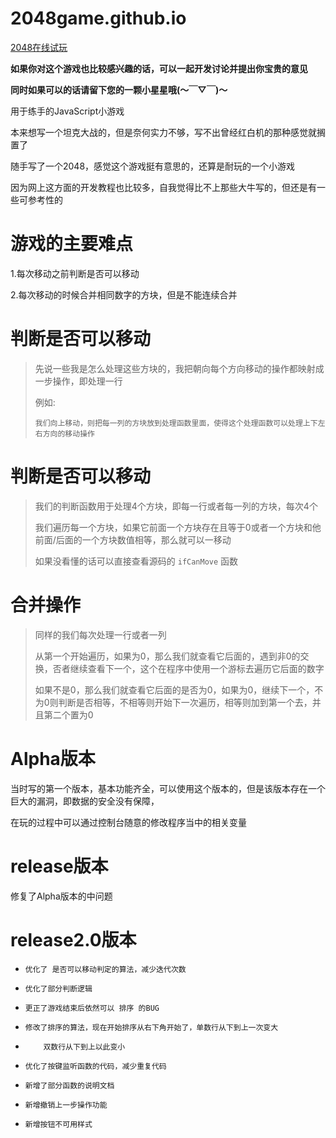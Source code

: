 # 2048game.github.io
  [2048在线试玩](https://kiss-me.github.io/2048game.github.io/)
 
  **如果你对这个游戏也比较感兴趣的话，可以一起开发讨论并提出你宝贵的意见**
  
  **同时如果可以的话请留下您的一颗小星星哦(～￣▽￣)～**
 
  用于练手的JavaScript小游戏
  
  本来想写一个坦克大战的，但是奈何实力不够，写不出曾经红白机的那种感觉就搁置了
  
  随手写了一个2048，感觉这个游戏挺有意思的，还算是耐玩的一个小游戏
  
  因为网上这方面的开发教程也比较多，自我觉得比不上那些大牛写的，但还是有一些可参考性的

# 游戏的主要难点
1.每次移动之前判断是否可以移动 

2.每次移动的时候合并相同数字的方块，但是不能连续合并
  
# 判断是否可以移动
> 先说一些我是怎么处理这些方块的，我把朝向每个方向移动的操作都映射成一步操作，即处理一行
>
> 例如:
>
>     我们向上移动，则把每一列的方块放到处理函数里面，使得这个处理函数可以处理上下左右方向的移动操作
>
# 判断是否可以移动
> 我们的判断函数用于处理4个方块，即每一行或者每一列的方块，每次4个
>
> 我们遍历每一个方块，如果它前面一个方块存在且等于0或者一个方块和他前面/后面的一个方块数值相等，那么就可以一移动
>
> 如果没看懂的话可以直接查看源码的 ```ifCanMove``` 函数

# 合并操作
> 同样的我们每次处理一行或者一列
>
> 从第一个开始遍历，如果为0，那么我们就查看它后面的，遇到非0的交换，否者继续查看下一个，这个在程序中使用一个游标去遍历它后面的数字
>
> 如果不是0，那么我们就查看它后面的是否为0，如果为0，继续下一个，不为0则判断是否相等，不相等则开始下一次遍历，相等则加到第一个去，并且第二个置为0
>

# Alpha版本
  当时写的第一个版本，基本功能齐全，可以使用这个版本的，但是该版本存在一个巨大的漏洞，即数据的安全没有保障，
  
  在玩的过程中可以通过控制台随意的修改程序当中的相关变量
 
# release版本
  修复了Alpha版本的中问题
  
# release2.0版本
 *     优化了 是否可以移动判定的算法，减少迭代次数
 
 *     优化了部分判断逻辑
 
 *     更正了游戏结束后依然可以 排序 的BUG
 
 *     修改了排序的算法，现在开始排序从右下角开始了，单数行从下到上一次变大
 
 *         双数行从下到上以此变小
 
 *     优化了按键监听函数的代码，减少重复代码
 
 *     新增了部分函数的说明文档
 
 *     新增撤销上一步操作功能
 
 *     新增按钮不可用样式
